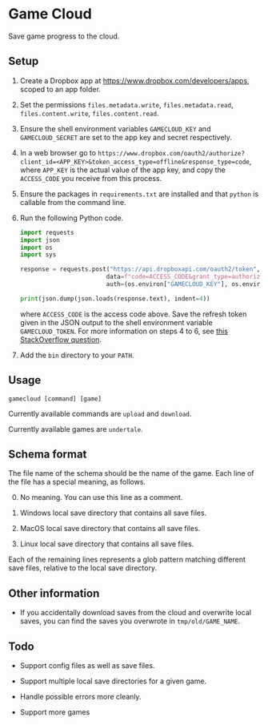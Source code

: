 # Game Cloud

Save game progress to the cloud.

## Setup

1. Create a Dropbox app at https://www.dropbox.com/developers/apps, scoped to an app folder.

2. Set the permissions `files.metadata.write`, `files.metadata.read`, `files.content.write`, `files.content.read`.

3. Ensure the shell environment variables `GAMECLOUD_KEY` and `GAMECLOUD_SECRET` are set to the app key and secret respectively.

4. In a web browser go to `https://www.dropbox.com/oauth2/authorize?client_id=<APP_KEY>&token_access_type=offline&response_type=code`, where `APP_KEY` is the actual value of the app key, and copy the `ACCESS_CODE` you receive from this process.

5. Ensure the packages in `requirements.txt` are installed and that `python` is callable from the command line.

6. Run the following Python code.
    ```python
    import requests
    import json
    import os
    import sys

    response = requests.post("https://api.dropboxapi.com/oauth2/token",
                            data=f"code=ACCESS_CODE&grant_type=authorization_code",
                            auth=(os.environ["GAMECLOUD_KEY"], os.environ["GAMECLOUD_SECRET"]))

    print(json.dump(json.loads(response.text), indent=4))
    ```
    where `ACCESS_CODE` is the access code above. Save the refresh token given in the JSON output to the shell environment variable `GAMECLOUD_TOKEN`. For more information on steps 4 to 6, see [this StackOverflow question](https://stackoverflow.com/questions/70641660/how-do-you-get-and-use-a-refresh-token-for-the-dropbox-api-python-3-x).

7. Add the `bin` directory to your `PATH`.

## Usage

```
gamecloud [command] [game]
```
Currently available commands are `upload` and `download`.

Currently available games are `undertale`.

## Schema format

The file name of the schema should be the name of the game. Each line of the file has a special meaning, as follows.

0. No meaning. You can use this line as a comment.

1. Windows local save directory that contains all save files.

2. MacOS local save directory that contains all save files.

3. Linux local save directory that contains all save files.

Each of the remaining lines represents a glob pattern matching different save files, relative to the local save directory.

## Other information

- If you accidentally download saves from the cloud and overwrite local saves, you can find the saves you overwrote in `tmp/old/GAME_NAME`.

## Todo

- Support config files as well as save files.

- Support multiple local save directories for a given game.

- Handle possible errors more cleanly.

- Support more games
